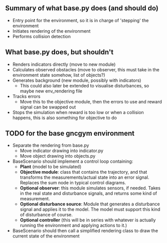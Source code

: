 
## Summary of what base.py does (and should do)
+ Entry point for the environment, so it is in charge of 'stepping' the environment
+ Initiates rendering of the environment
+ Performs collision detection
 
## What base.py does, but shouldn't 
+ Renders indicators directly (move to new module)
+ Calculates observed obstacles (move to observer, this must take in the environment state somehow, list of objects?)
+ Generates background (new module, possibly with indicators)
    + This could also later be extended to visualise disturbances, so maybe new env_rendering file
+ Tracks errors
    + Move this to the objective module, then the errors to use and reward signal can be swapped out
+ Stops the simulation when reward is too low or when a collision happens, this is also something for objective to do

## TODO for the base gncgym environment
+ Separate the rendering from base.py
    + Move indicator drawing into indicator.py
    + Move object drawing into objects.py
+ BaseScenario should implement a control loop containing:
    + **Plant** (model to be simulated)
    + **Objective module**: class that contains the trajectory, and that transforms the measurements/actual state into
      an error signal. Replaces the sum node in typical control diagrams.
    + **Optional observer**: this module simulates sensors, if needed. Takes in the real state and disturbance signals, 
      and returns some kind of measurement.
    + **Optional disturbance source**: Module that generates a disturbance signal and applies it to the model. The model
      must support this kind of disturbance of course.
    + **Optional controller** (this will be in series with whatever is actually running the environment and applying 
    actions to it.)
+ BaseScenario should then call a simplified rendering class to draw the current state of the environment

  
